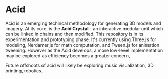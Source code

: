# Acid

Acid is an emerging techincal methodology for generating 3D models and imagery. At its core, is the **Acid Crystal** - an interactive modular unit which can be linked in chains and then modified. This repository is in its experimentation and prototyping phase. It's currently using Three.js for modeling, Nerdamer.js for math computation, and Tween.js for animation tweening. However as the Acid develops, a more low-level implementation may be explored as efficiency becomes a greater concern,

Future offshoots of acid will likely be exploring music visualization, 3D printing, robotics.